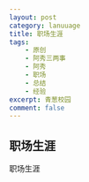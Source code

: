 ```yaml
---
layout: post
category: lanuuage
title: 职场生涯
tags:
    - 原创
    - 阿秀三两事
    - 阿秀
    - 职场
    - 总结
    - 经验
excerpt: 青葱校园
comment: false
---
```






## 职场生涯



职场生涯
